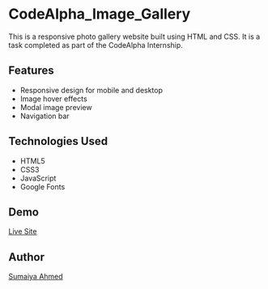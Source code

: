 # CodeAlpha_Image_Gallery
This is a responsive photo gallery website built using HTML and CSS. It is a task completed as part of the CodeAlpha Internship.

## Features
- Responsive design for mobile and desktop
- Image hover effects
- Modal image preview
- Navigation bar

## Technologies Used
- HTML5
- CSS3
- JavaScript
- Google Fonts

## Demo
[Live Site](https://image-gallery-code-alpha.netlify.app/)


## Author
[Sumaiya Ahmed](https://github.com/Sumaiyaa98)
